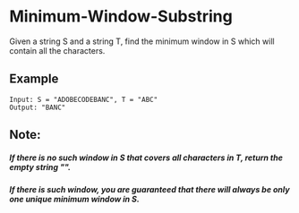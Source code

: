 # Minimum-Window-Substring
Given a string S and a string T, find the minimum window in S which will contain all the characters.

## Example
```
Input: S = "ADOBECODEBANC", T = "ABC"
Output: "BANC"
```
## Note:

##### If there is no such window in S that covers all characters in T, return the empty string "".
##### If there is such window, you are guaranteed that there will always be only one unique minimum window in S.
